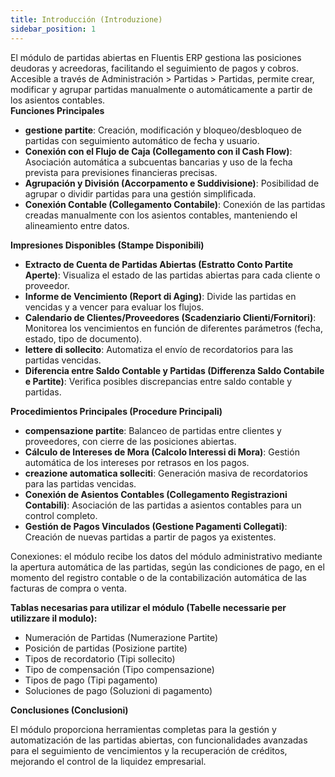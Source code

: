 ```yaml
---
title: Introducción (Introduzione)
sidebar_position: 1
---
```


El módulo de partidas abiertas en Fluentis ERP gestiona las posiciones deudoras y acreedoras, facilitando el seguimiento de pagos y cobros. Accesible a través de Administración > Partidas > Partidas, permite crear, modificar y agrupar partidas manualmente o automáticamente a partir de los asientos contables.  
**Funciones Principales**

- **gestione partite**: Creación, modificación y bloqueo/desbloqueo de partidas con seguimiento automático de fecha y usuario.  
- **Conexión con el Flujo de Caja (Collegamento con il Cash Flow)**: Asociación automática a subcuentas bancarias y uso de la fecha prevista para previsiones financieras precisas.  
- **Agrupación y División (Accorpamento e Suddivisione)**: Posibilidad de agrupar o dividir partidas para una gestión simplificada.  
- **Conexión Contable (Collegamento Contabile)**: Conexión de las partidas creadas manualmente con los asientos contables, manteniendo el alineamiento entre datos.  

**Impresiones Disponibles (Stampe Disponibili)**

- **Extracto de Cuenta de Partidas Abiertas (Estratto Conto Partite Aperte)**: Visualiza el estado de las partidas abiertas para cada cliente o proveedor.  
- **Informe de Vencimiento (Report di Aging)**: Divide las partidas en vencidas y a vencer para evaluar los flujos.  
- **Calendario de Clientes/Proveedores (Scadenziario Clienti/Fornitori)**: Monitorea los vencimientos en función de diferentes parámetros (fecha, estado, tipo de documento).  
- **lettere di sollecito**: Automatiza el envío de recordatorios para las partidas vencidas.  
- **Diferencia entre Saldo Contable y Partidas (Differenza Saldo Contabile e Partite)**: Verifica posibles discrepancias entre saldo contable y partidas.  

**Procedimientos Principales (Procedure Principali)**

- **compensazione partite**: Balanceo de partidas entre clientes y proveedores, con cierre de las posiciones abiertas.  
- **Cálculo de Intereses de Mora (Calcolo Interessi di Mora)**: Gestión automática de los intereses por retrasos en los pagos.  
- **creazione automatica solleciti**: Generación masiva de recordatorios para las partidas vencidas.  
- **Conexión de Asientos Contables (Collegamento Registrazioni Contabili)**: Asociación de las partidas a asientos contables para un control completo.  
- **Gestión de Pagos Vinculados (Gestione Pagamenti Collegati)**: Creación de nuevas partidas a partir de pagos ya existentes.  

Conexiones: el módulo recibe los datos del módulo administrativo mediante la apertura automática de las partidas, según las condiciones de pago, en el momento del registro contable o de la contabilización automática de las facturas de compra o venta.  

**Tablas necesarias para utilizar el módulo (Tabelle necessarie per utilizzare il modulo):**
- Numeración de Partidas (Numerazione Partite)  
- Posición de partidas (Posizione partite)  
- Tipos de recordatorio (Tipi sollecito)  
- Tipo de compensación (Tipo compensazione)  
- Tipos de pago (Tipi pagamento)  
- Soluciones de pago (Soluzioni di pagamento)  

**Conclusiones (Conclusioni)**

El módulo proporciona herramientas completas para la gestión y automatización de las partidas abiertas, con funcionalidades avanzadas para el seguimiento de vencimientos y la recuperación de créditos, mejorando el control de la liquidez empresarial.